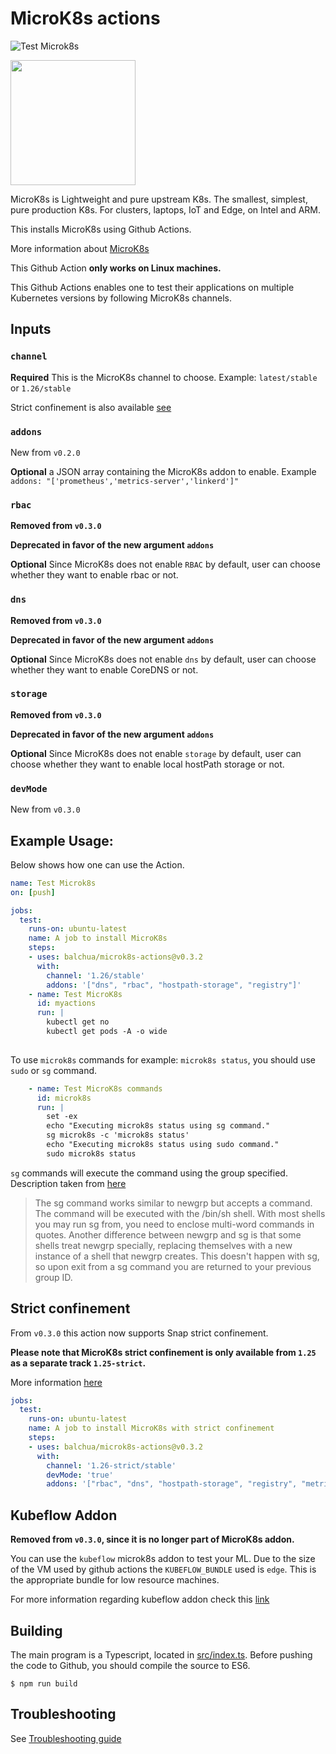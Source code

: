 # MicroK8s actions

![Test Microk8s](https://github.com/balchua/microk8s-actions/workflows/Test%20Microk8s/badge.svg)

<img src="assets/microk8s-image.png" width="200" />

MicroK8s is Lightweight and pure upstream K8s.  The smallest, simplest, pure production K8s.  For clusters, laptops, IoT and Edge, on Intel and ARM.

This installs MicroK8s using Github Actions.  

More information about [MicroK8s](https://microk8s.io/)

This Github Action **only works on Linux machines.**

This Github Actions enables one to test their applications on multiple Kubernetes versions by following MicroK8s channels.

## Inputs

### `channel`

**Required**  This is the MicroK8s channel to choose.  Example: `latest/stable` or `1.26/stable` 

Strict confinement is also available [see](#strict-confinement)

### `addons`

New from `v0.2.0`

**Optional** a JSON array containing the MicroK8s addon to enable.  Example `addons: "['prometheus','metrics-server','linkerd']"`

### `rbac`

**Removed from `v0.3.0`**

**Deprecated in favor of the new argument `addons`**

**Optional**  Since MicroK8s does not enable `RBAC` by default, user can choose whether they want to enable rbac or not.

### `dns`

**Removed from `v0.3.0`**

**Deprecated in favor of the new argument `addons`**

**Optional**  Since MicroK8s does not enable `dns` by default, user can choose whether they want to enable CoreDNS or not.

### `storage`

**Removed from `v0.3.0`**

**Deprecated in favor of the new argument `addons`**

**Optional** Since MicroK8s does not enable `storage` by default, user can choose whether they want to enable local hostPath storage or not.

### `devMode`

New from `v0.3.0`



## Example Usage:

Below shows how one can use the Action.

```yaml
name: Test Microk8s
on: [push]

jobs:
  test:
    runs-on: ubuntu-latest
    name: A job to install MicroK8s
    steps:
    - uses: balchua/microk8s-actions@v0.3.2
      with:
        channel: '1.26/stable'
        addons: '["dns", "rbac", "hostpath-storage", "registry"]'
    - name: Test MicroK8s
      id: myactions
      run: |
        kubectl get no
        kubectl get pods -A -o wide
        
```

To use `microk8s` commands for example: `microk8s status`, you should use `sudo` or `sg` command.

```yaml
    - name: Test MicroK8s commands
      id: microk8s
      run: |
        set -ex
        echo "Executing microk8s status using sg command."
        sg microk8s -c 'microk8s status'
        echo "Executing microk8s status using sudo command."
        sudo microk8s status
```

`sg` commands will execute the command using the group specified.  Description taken from [here](https://man7.org/linux/man-pages/man1/sg.1.html#:~:text=The%20sg%20command%20works%20similar,multi%2Dword%20commands%20in%20quotes.)

>  The sg command works similar to newgrp but accepts a command. The
   command will be executed with the /bin/sh shell. With most shells you
   may run sg from, you need to enclose multi-word commands in quotes.
   Another difference between newgrp and sg is that some shells treat
   newgrp specially, replacing themselves with a new instance of a shell
   that newgrp creates. This doesn't happen with sg, so upon exit from a
   sg command you are returned to your previous group ID.

## Strict confinement

From `v0.3.0` this action now supports Snap strict confinement.

**Please note that MicroK8s strict confinement is only available from `1.25` as a separate track `1.25-strict`.**

More information [here](https://ubuntu.com/blog/strictly-confined-microk8s)

``` yaml
jobs:
  test:
    runs-on: ubuntu-latest
    name: A job to install MicroK8s with strict confinement
    steps:
    - uses: balchua/microk8s-actions@v0.3.2
      with:
        channel: '1.26-strict/stable'
        devMode: 'true'
        addons: '["rbac", "dns", "hostpath-storage", "registry", "metrics-server"]'
```

## Kubeflow Addon

**Removed from `v0.3.0`, since it is no longer part of MicroK8s addon.**

You can use the `kubeflow` microk8s addon to test your ML.  Due to the size of the VM used by github actions the `KUBEFLOW_BUNDLE` used is `edge`.
This is the appropriate bundle for low resource machines.

For more information regarding kubeflow addon check this [link](https://microk8s.io/docs/addon-kubeflow)

## Building

The main program is a Typescript, located in [src/index.ts](src/index.ts).  Before pushing the code to Github, you should compile the source to ES6.

```shell
$ npm run build
```

## Troubleshooting

See [Troubleshooting guide](troubleshooting.md)
